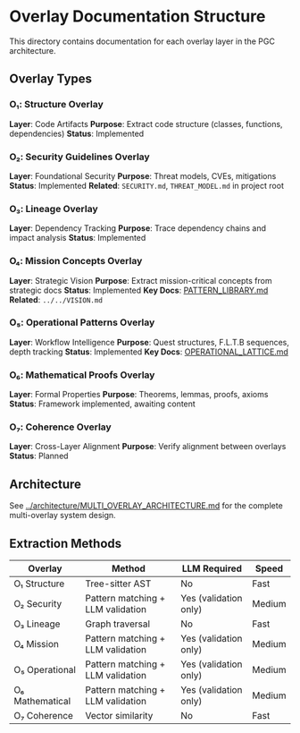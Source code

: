 # Overlay Documentation Structure

This directory contains documentation for each overlay layer in the PGC architecture.

## Overlay Types

### O₁: Structure Overlay

**Layer**: Code Artifacts
**Purpose**: Extract code structure (classes, functions, dependencies)
**Status**: Implemented

### O₂: Security Guidelines Overlay

**Layer**: Foundational Security
**Purpose**: Threat models, CVEs, mitigations
**Status**: Implemented
**Related**: `SECURITY.md`, `THREAT_MODEL.md` in project root

### O₃: Lineage Overlay

**Layer**: Dependency Tracking
**Purpose**: Trace dependency chains and impact analysis
**Status**: Implemented

### O₄: Mission Concepts Overlay

**Layer**: Strategic Vision
**Purpose**: Extract mission-critical concepts from strategic docs
**Status**: Implemented
**Key Docs**: [PATTERN_LIBRARY.md](./O4_mission/PATTERN_LIBRARY.md)
**Related**: `../../VISION.md`

### O₅: Operational Patterns Overlay

**Layer**: Workflow Intelligence
**Purpose**: Quest structures, F.L.T.B sequences, depth tracking
**Status**: Implemented
**Key Docs**: [OPERATIONAL_LATTICE.md](./O5_operational/OPERATIONAL_LATTICE.md)

### O₆: Mathematical Proofs Overlay

**Layer**: Formal Properties
**Purpose**: Theorems, lemmas, proofs, axioms
**Status**: Framework implemented, awaiting content

### O₇: Coherence Overlay

**Layer**: Cross-Layer Alignment
**Purpose**: Verify alignment between overlays
**Status**: Planned

## Architecture

See [../architecture/MULTI_OVERLAY_ARCHITECTURE.md](../architecture/MULTI_OVERLAY_ARCHITECTURE.md) for the complete multi-overlay system design.

## Extraction Methods

| Overlay         | Method                            | LLM Required          | Speed  |
| --------------- | --------------------------------- | --------------------- | ------ |
| O₁ Structure    | Tree-sitter AST                   | No                    | Fast   |
| O₂ Security     | Pattern matching + LLM validation | Yes (validation only) | Medium |
| O₃ Lineage      | Graph traversal                   | No                    | Fast   |
| O₄ Mission      | Pattern matching + LLM validation | Yes (validation only) | Medium |
| O₅ Operational  | Pattern matching + LLM validation | Yes (validation only) | Medium |
| O₆ Mathematical | Pattern matching + LLM validation | Yes (validation only) | Medium |
| O₇ Coherence    | Vector similarity                 | No                    | Fast   |
